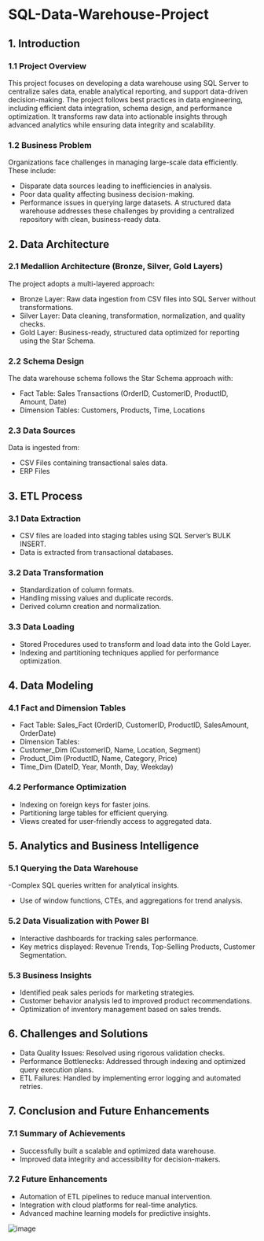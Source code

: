 # SQL-Data-Warehouse-Project
## 1. Introduction
### 1.1 Project Overview
This project focuses on developing a data warehouse using SQL Server to centralize sales data, enable analytical reporting, and support data-driven decision-making. The project follows best practices in data engineering, including efficient data integration, schema design, and performance optimization. It transforms raw data into actionable insights through advanced analytics while ensuring data integrity and scalability.

### 1.2 Business Problem
Organizations face challenges in managing large-scale data efficiently. These include:
-	Disparate data sources leading to inefficiencies in analysis.
-	Poor data quality affecting business decision-making.
-	Performance issues in querying large datasets.
A structured data warehouse addresses these challenges by providing a centralized repository with clean, business-ready data.

## 2. Data Architecture
### 2.1 Medallion Architecture (Bronze, Silver, Gold Layers)
The project adopts a multi-layered approach:
-	Bronze Layer: Raw data ingestion from CSV files into SQL Server without transformations.
-	Silver Layer: Data cleaning, transformation, normalization, and quality checks.
-	Gold Layer: Business-ready, structured data optimized for reporting using the Star Schema.
### 2.2 Schema Design
The data warehouse schema follows the Star Schema approach with:
-	Fact Table: Sales Transactions (OrderID, CustomerID, ProductID, Amount, Date)
-	Dimension Tables: Customers, Products, Time, Locations
### 2.3 Data Sources
Data is ingested from:
-	CSV Files containing transactional sales data.
-	ERP Files

## 3. ETL Process
### 3.1 Data Extraction
-	CSV files are loaded into staging tables using SQL Server’s BULK INSERT.
-	Data is extracted from transactional databases.
### 3.2 Data Transformation
-	Standardization of column formats.
-	Handling missing values and duplicate records.
-	Derived column creation and normalization.
### 3.3 Data Loading
-	Stored Procedures used to transform and load data into the Gold Layer.
-	Indexing and partitioning techniques applied for performance optimization.
## 4. Data Modeling
### 4.1 Fact and Dimension Tables
-	Fact Table: Sales_Fact (OrderID, CustomerID, ProductID, SalesAmount, OrderDate)
-	Dimension Tables: 
 -	Customer_Dim (CustomerID, Name, Location, Segment)
 -	Product_Dim (ProductID, Name, Category, Price)
 -	Time_Dim (DateID, Year, Month, Day, Weekday)
### 4.2 Performance Optimization
-	Indexing on foreign keys for faster joins.
-	Partitioning large tables for efficient querying.
-	Views created for user-friendly access to aggregated data.

## 5. Analytics and Business Intelligence
### 5.1 Querying the Data Warehouse
-Complex SQL queries written for analytical insights.
-	Use of window functions, CTEs, and aggregations for trend analysis.
### 5.2 Data Visualization with Power BI
-	Interactive dashboards for tracking sales performance.
-	Key metrics displayed: Revenue Trends, Top-Selling Products, Customer Segmentation.
### 5.3 Business Insights
-	Identified peak sales periods for marketing strategies.
-	Customer behavior analysis led to improved product recommendations.
-	Optimization of inventory management based on sales trends.

## 6. Challenges and Solutions
-	Data Quality Issues: Resolved using rigorous validation checks.
-	Performance Bottlenecks: Addressed through indexing and optimized query execution plans.
-	ETL Failures: Handled by implementing error logging and automated retries.

## 7. Conclusion and Future Enhancements
### 7.1 Summary of Achievements
-	Successfully built a scalable and optimized data warehouse.
- Improved data integrity and accessibility for decision-makers.
### 7.2 Future Enhancements
-	Automation of ETL pipelines to reduce manual intervention.
-	Integration with cloud platforms for real-time analytics.
-	Advanced machine learning models for predictive insights.




![image](https://github.com/user-attachments/assets/cadbcc75-6d44-4d7d-b7ed-9e215ea86e3e)

